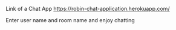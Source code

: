 Link of a Chat App
https://robin-chat-application.herokuapp.com/

Enter user name and room name and enjoy chatting
